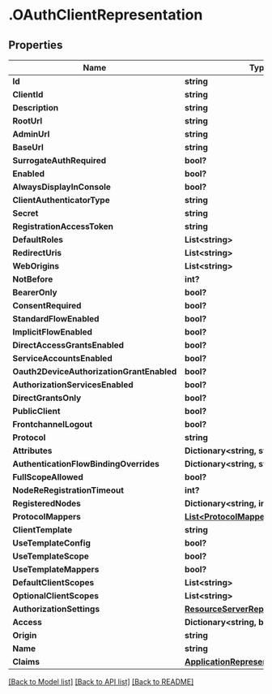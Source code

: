 # .OAuthClientRepresentation
## Properties

Name | Type | Description | Notes
------------ | ------------- | ------------- | -------------
**Id** | **string** |  | [optional] 
**ClientId** | **string** |  | [optional] 
**Description** | **string** |  | [optional] 
**RootUrl** | **string** |  | [optional] 
**AdminUrl** | **string** |  | [optional] 
**BaseUrl** | **string** |  | [optional] 
**SurrogateAuthRequired** | **bool?** |  | [optional] 
**Enabled** | **bool?** |  | [optional] 
**AlwaysDisplayInConsole** | **bool?** |  | [optional] 
**ClientAuthenticatorType** | **string** |  | [optional] 
**Secret** | **string** |  | [optional] 
**RegistrationAccessToken** | **string** |  | [optional] 
**DefaultRoles** | **List&lt;string&gt;** |  | [optional] 
**RedirectUris** | **List&lt;string&gt;** |  | [optional] 
**WebOrigins** | **List&lt;string&gt;** |  | [optional] 
**NotBefore** | **int?** |  | [optional] 
**BearerOnly** | **bool?** |  | [optional] 
**ConsentRequired** | **bool?** |  | [optional] 
**StandardFlowEnabled** | **bool?** |  | [optional] 
**ImplicitFlowEnabled** | **bool?** |  | [optional] 
**DirectAccessGrantsEnabled** | **bool?** |  | [optional] 
**ServiceAccountsEnabled** | **bool?** |  | [optional] 
**Oauth2DeviceAuthorizationGrantEnabled** | **bool?** |  | [optional] 
**AuthorizationServicesEnabled** | **bool?** |  | [optional] 
**DirectGrantsOnly** | **bool?** |  | [optional] 
**PublicClient** | **bool?** |  | [optional] 
**FrontchannelLogout** | **bool?** |  | [optional] 
**Protocol** | **string** |  | [optional] 
**Attributes** | **Dictionary&lt;string, string&gt;** |  | [optional] 
**AuthenticationFlowBindingOverrides** | **Dictionary&lt;string, string&gt;** |  | [optional] 
**FullScopeAllowed** | **bool?** |  | [optional] 
**NodeReRegistrationTimeout** | **int?** |  | [optional] 
**RegisteredNodes** | **Dictionary&lt;string, int?&gt;** |  | [optional] 
**ProtocolMappers** | [**List&lt;ProtocolMapperRepresentation&gt;**](ProtocolMapperRepresentation.md) |  | [optional] 
**ClientTemplate** | **string** |  | [optional] 
**UseTemplateConfig** | **bool?** |  | [optional] 
**UseTemplateScope** | **bool?** |  | [optional] 
**UseTemplateMappers** | **bool?** |  | [optional] 
**DefaultClientScopes** | **List&lt;string&gt;** |  | [optional] 
**OptionalClientScopes** | **List&lt;string&gt;** |  | [optional] 
**AuthorizationSettings** | [**ResourceServerRepresentation**](ResourceServerRepresentation.md) |  | [optional] 
**Access** | **Dictionary&lt;string, bool?&gt;** |  | [optional] 
**Origin** | **string** |  | [optional] 
**Name** | **string** |  | [optional] 
**Claims** | [**ApplicationRepresentationClaims**](ApplicationRepresentationClaims.md) |  | [optional] 

[[Back to Model list]](../README.md#documentation-for-models) [[Back to API list]](../README.md#documentation-for-api-endpoints) [[Back to README]](../README.md)

